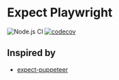 # Expect Playwright

![Node.js CI](https://github.com/mxschmitt/expect-playwright/workflows/Node.js%20CI/badge.svg)
[![codecov](https://codecov.io/gh/mxschmitt/expect-playwright/branch/master/graph/badge.svg?token=Eay491HC49)](https://codecov.io/gh/mxschmitt/expect-playwright)

## Inspired by

- [expect-puppeteer](https://github.com/smooth-code/jest-puppeteer/tree/master/packages/expect-puppeteer)
